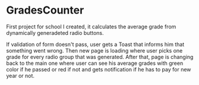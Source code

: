 # GradesCounter

  First project for school I created, it calculates the average grade from dynamically generadeted radio buttons.

  If validation of form doesn't pass, user gets a Toast that informs him that something went wrong. Then new page is loading where user picks one grade for every radio group that was generated. After that, page is changing back to the main one where user can see his average grades with green color if he passed or red if not and gets notification if he has to pay for new year or not.
